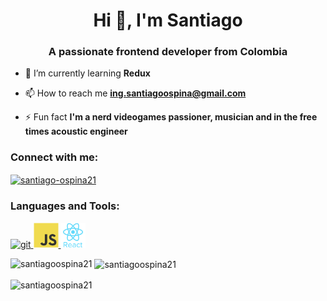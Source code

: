 <h1 align="center">Hi 👋, I'm Santiago</h1>
<h3 align="center">A passionate frontend developer from Colombia</h3>

- 🌱 I’m currently learning **Redux**

- 📫 How to reach me **ing.santiagoospina@gmail.com**

- ⚡ Fun fact **I'm a nerd videogames passioner, musician and in the free times acoustic engineer**

<h3 align="left">Connect with me:</h3>
<p align="left">
<a href="https://linkedin.com/in/santiago-ospina21" target="blank"><img align="center" src="https://raw.githubusercontent.com/rahuldkjain/github-profile-readme-generator/master/src/images/icons/Social/linked-in-alt.svg" alt="santiago-ospina21" height="30" width="40" /></a>
</p>

<h3 align="left">Languages and Tools:</h3>
<p align="left"> <a href="https://git-scm.com/" target="_blank" rel="noreferrer"> <img src="https://www.vectorlogo.zone/logos/git-scm/git-scm-icon.svg" alt="git" width="40" height="40"/> </a> <a href="https://developer.mozilla.org/en-US/docs/Web/JavaScript" target="_blank" rel="noreferrer"> <img src="https://raw.githubusercontent.com/devicons/devicon/master/icons/javascript/javascript-original.svg" alt="javascript" width="40" height="40"/> </a> <a href="https://reactjs.org/" target="_blank" rel="noreferrer"> <img src="https://raw.githubusercontent.com/devicons/devicon/master/icons/react/react-original-wordmark.svg" alt="react" width="40" height="40"/> </a> </p>

<p><img align="left" src="https://github-readme-stats.vercel.app/api/top-langs?username=santiagoospina21&show_icons=true&locale=en&layout=compact" alt="santiagoospina21" /></p>

<p>&nbsp;<img align="center" src="https://github-readme-stats.vercel.app/api?username=santiagoospina21&show_icons=true&locale=en" alt="santiagoospina21" /></p>

<p><img align="center" src="https://github-readme-streak-stats.herokuapp.com/?user=santiagoospina21&" alt="santiagoospina21" /></p>
